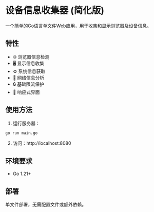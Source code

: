 # 设备信息收集器 (简化版)

一个简单的Go语言单文件Web应用，用于收集和显示浏览器及设备信息。

## 特性

- 🌐 浏览器信息检测
- 🖥️ 显示信息收集  
- ⚙️ 系统信息获取
- 📡 网络信息分析
- 🔒 基础限流保护
- 📱 响应式界面

## 使用方法

1. 运行服务器：
```bash
go run main.go
```

2. 访问：http://localhost:8080

## 环境要求

- Go 1.21+

## 部署

单文件部署，无需配置文件或额外依赖。